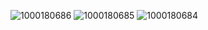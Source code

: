 ![1000180686](https://github.com/siyapandeyvsp/WorkForceWatch/assets/85756788/97184a2e-5d45-4d4a-a00d-91bedb646e4f)
![1000180685](https://github.com/siyapandeyvsp/WorkForceWatch/assets/85756788/b336a548-cd9a-4466-96e4-48d0f83f8c16)
![1000180684](https://github.com/siyapandeyvsp/WorkForceWatch/assets/85756788/85dc82d4-2da2-4970-a8b9-c2b4e842f9a0)
